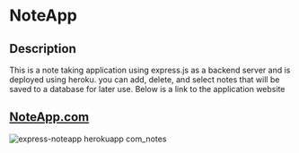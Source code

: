 # NoteApp

  

  ## Description 
  This is a note taking application using express.js as a backend server and is deployed using heroku. 
  you can add, delete, and select notes that will be saved to a database for later use.
  Below is a link to the application website
  ## [NoteApp.com](https://express-noteapp.herokuapp.com/)
![express-noteapp herokuapp com_notes](https://user-images.githubusercontent.com/103873915/196352232-0d2c0ae0-78ab-4e5f-b3aa-67e188a84164.png)

